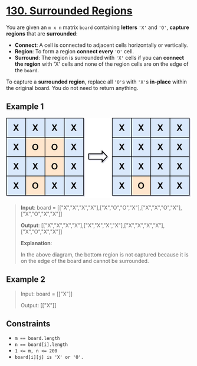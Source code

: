 # [130. Surrounded Regions](https://leetcode.com/problems/surrounded-regions)

You are given an `m x n` matrix `board` containing **letters** `'X'` and `'O'`, **capture regions** that are **surrounded**:

- **Connect**: A cell is connected to adjacent cells horizontally or vertically.
- **Region**: To form a region **connect every** `'O'` cell.
- **Surround**: The region is surrounded with `'X'` cells if you can **connect the region** with 'X' cells and none of the region cells are on the edge of the `board`.

To capture a **surrounded region**, replace all `'O'`s with `'X'`s **in-place** within the original board. You do not need to return anything.

## Example 1

![ex1](image.png)

> **Input**: board = [["X","X","X","X"],["X","O","O","X"],["X","X","O","X"],["X","O","X","X"]]
>
> **Output**: [["X","X","X","X"],["X","X","X","X"],["X","X","X","X"],["X","O","X","X"]]
>
> **Explanation**:
>
> In the above diagram, the bottom region is not captured because it is on the edge of the board and cannot be surrounded.

## Example 2

> Input: board = [["X"]]
>
> Output: [["X"]]

## Constraints

- `m == board.length`
- `n == board[i].length`
- `1 <= m, n <= 200`
- `board[i][j] is 'X' or 'O'.`